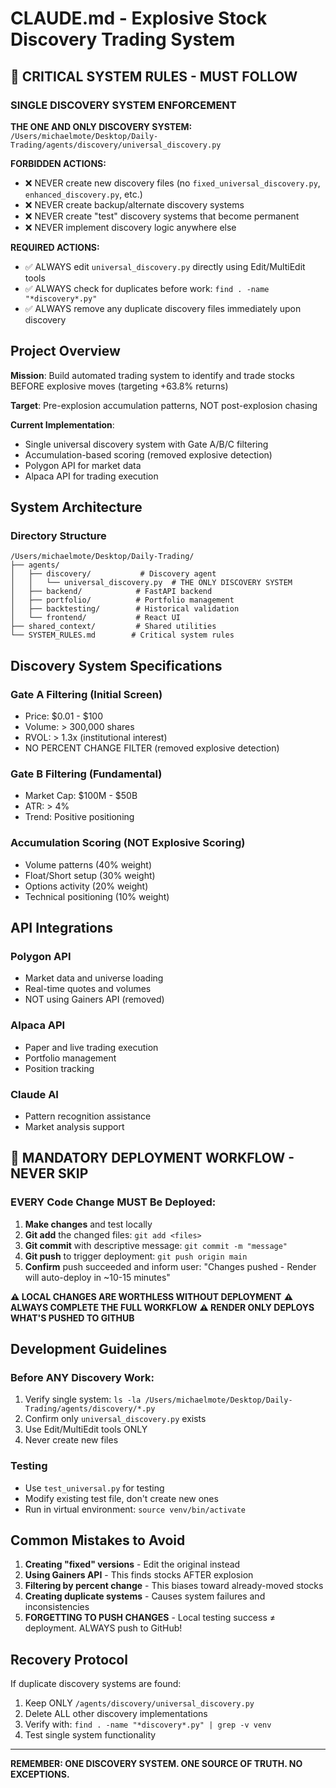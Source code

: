 # CLAUDE.md - Explosive Stock Discovery Trading System

## 🚨 CRITICAL SYSTEM RULES - MUST FOLLOW

### SINGLE DISCOVERY SYSTEM ENFORCEMENT
**THE ONE AND ONLY DISCOVERY SYSTEM:** `/Users/michaelmote/Desktop/Daily-Trading/agents/discovery/universal_discovery.py`

**FORBIDDEN ACTIONS:**
- ❌ NEVER create new discovery files (no `fixed_universal_discovery.py`, `enhanced_discovery.py`, etc.)
- ❌ NEVER create backup/alternate discovery systems
- ❌ NEVER create "test" discovery systems that become permanent
- ❌ NEVER implement discovery logic anywhere else

**REQUIRED ACTIONS:**
- ✅ ALWAYS edit `universal_discovery.py` directly using Edit/MultiEdit tools
- ✅ ALWAYS check for duplicates before work: `find . -name "*discovery*.py"`
- ✅ ALWAYS remove any duplicate discovery files immediately upon discovery

## Project Overview

**Mission**: Build automated trading system to identify and trade stocks BEFORE explosive moves (targeting +63.8% returns)

**Target**: Pre-explosion accumulation patterns, NOT post-explosion chasing

**Current Implementation**: 
- Single universal discovery system with Gate A/B/C filtering
- Accumulation-based scoring (removed explosive detection)
- Polygon API for market data
- Alpaca API for trading execution

## System Architecture

### Directory Structure
```
/Users/michaelmote/Desktop/Daily-Trading/
├── agents/
│   ├── discovery/           # Discovery agent
│   │   └── universal_discovery.py  # THE ONLY DISCOVERY SYSTEM
│   ├── backend/            # FastAPI backend
│   ├── portfolio/          # Portfolio management
│   ├── backtesting/        # Historical validation
│   └── frontend/           # React UI
├── shared_context/         # Shared utilities
└── SYSTEM_RULES.md        # Critical system rules
```

## Discovery System Specifications

### Gate A Filtering (Initial Screen)
- Price: $0.01 - $100
- Volume: > 300,000 shares
- RVOL: > 1.3x (institutional interest)
- NO PERCENT CHANGE FILTER (removed explosive detection)

### Gate B Filtering (Fundamental)
- Market Cap: $100M - $50B
- ATR: > 4%
- Trend: Positive positioning

### Accumulation Scoring (NOT Explosive Scoring)
- Volume patterns (40% weight)
- Float/Short setup (30% weight)
- Options activity (20% weight)
- Technical positioning (10% weight)

## API Integrations

### Polygon API
- Market data and universe loading
- Real-time quotes and volumes
- NOT using Gainers API (removed)

### Alpaca API
- Paper and live trading execution
- Portfolio management
- Position tracking

### Claude AI
- Pattern recognition assistance
- Market analysis support

## 🚀 MANDATORY DEPLOYMENT WORKFLOW - NEVER SKIP

### EVERY Code Change MUST Be Deployed:
1. **Make changes** and test locally
2. **Git add** the changed files: `git add <files>`
3. **Git commit** with descriptive message: `git commit -m "message"`
4. **Git push** to trigger deployment: `git push origin main`
5. **Confirm** push succeeded and inform user: "Changes pushed - Render will auto-deploy in ~10-15 minutes"

**⚠️ LOCAL CHANGES ARE WORTHLESS WITHOUT DEPLOYMENT**
**⚠️ ALWAYS COMPLETE THE FULL WORKFLOW**
**⚠️ RENDER ONLY DEPLOYS WHAT'S PUSHED TO GITHUB**

## Development Guidelines

### Before ANY Discovery Work:
1. Verify single system: `ls -la /Users/michaelmote/Desktop/Daily-Trading/agents/discovery/*.py`
2. Confirm only `universal_discovery.py` exists
3. Use Edit/MultiEdit tools ONLY
4. Never create new files

### Testing
- Use `test_universal.py` for testing
- Modify existing test file, don't create new ones
- Run in virtual environment: `source venv/bin/activate`

## Common Mistakes to Avoid

1. **Creating "fixed" versions** - Edit the original instead
2. **Using Gainers API** - This finds stocks AFTER explosion
3. **Filtering by percent change** - This biases toward already-moved stocks
4. **Creating duplicate systems** - Causes system failures and inconsistencies
5. **FORGETTING TO PUSH CHANGES** - Local testing success ≠ deployment. ALWAYS push to GitHub!

## Recovery Protocol

If duplicate discovery systems are found:
1. Keep ONLY `/agents/discovery/universal_discovery.py`
2. Delete ALL other discovery implementations
3. Verify with: `find . -name "*discovery*.py" | grep -v venv`
4. Test single system functionality

---
**REMEMBER: ONE DISCOVERY SYSTEM. ONE SOURCE OF TRUTH. NO EXCEPTIONS.**